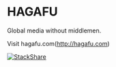 # HAGAFU

Global media without middlemen.

Visit hagafu.com(http://hagafu.com)

[![StackShare](http://img.shields.io/badge/tech-stack-0690fa.svg?style=flat)](http://stackshare.io/hagafu/hagafu)
